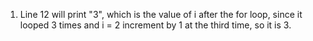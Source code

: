 1. Line 12 will print "3", which is the value of i after the for loop, since it looped 3 times and i = 2 increment by 1 at the third time, so it is 3.
